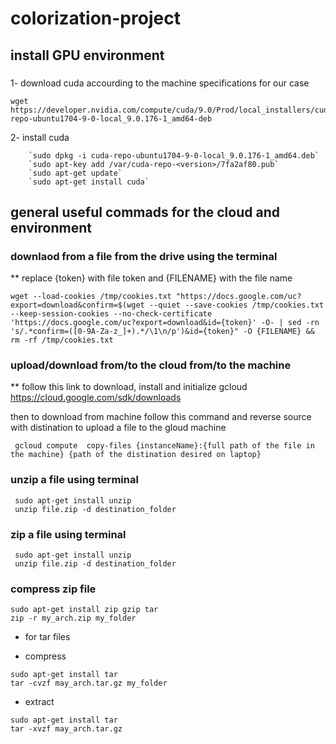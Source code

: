 # colorization-project


## install GPU environment 

### 

1- download cuda accourding to the machine specifications for our case 
```
wget https://developer.nvidia.com/compute/cuda/9.0/Prod/local_installers/cuda-repo-ubuntu1704-9-0-local_9.0.176-1_amd64-deb
```
2- install cuda 
```
    `sudo dpkg -i cuda-repo-ubuntu1704-9-0-local_9.0.176-1_amd64.deb`
    `sudo apt-key add /var/cuda-repo-<version>/7fa2af80.pub`
    `sudo apt-get update`
    `sudo apt-get install cuda`

```
## general useful commads for the cloud and environment

### downlaod from a file from the drive using the terminal

** replace {token} with file token and {FILENAME} with the file name 
```
wget --load-cookies /tmp/cookies.txt "https://docs.google.com/uc?export=download&confirm=$(wget --quiet --save-cookies /tmp/cookies.txt --keep-session-cookies --no-check-certificate 'https://docs.google.com/uc?export=download&id={token}' -O- | sed -rn 's/.*confirm=([0-9A-Za-z_]+).*/\1\n/p')&id={token}" -O {FILENAME} && rm -rf /tmp/cookies.txt
```

### upload/download from/to the cloud from/to the machine 
** follow this link to download, install and initialize gcloud
https://cloud.google.com/sdk/downloads

then to download from machine follow this command and reverse source with distination to upload a file to the gloud machine
```
 gcloud compute  copy-files {instanceName}:{full path of the file in the machine} {path of the distination desired on laptop}
```

### unzip a file using terminal

```
 sudo apt-get install unzip
 unzip file.zip -d destination_folder
```

### zip a file using terminal

```
 sudo apt-get install unzip
 unzip file.zip -d destination_folder
```
### compress zip file

```
sudo apt-get install zip gzip tar
zip -r my_arch.zip my_folder

```
* for tar files 

* compress
```
sudo apt-get install tar
tar -cvzf may_arch.tar.gz my_folder
```
* extract
```
sudo apt-get install tar
tar -xvzf may_arch.tar.gz
```

